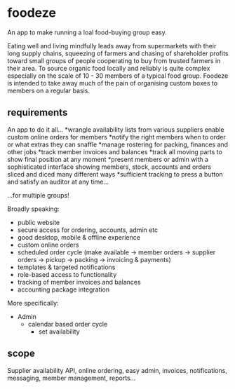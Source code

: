 # foodeze
An app to make running a loal food-buying group easy.

Eating well and living mindfully leads away from supermarkets with their long supply chains, squeezing of farmers and chasing of shareholder profits toward small groups of people cooperating to buy from trusted farmers in their area. To source organic food locally and reliably is quite complex especially on the scale of 10 - 30 members of a typical food group. Foodeze is intended to take away much of the pain of organising custom boxes to members on a regular basis.

## requirements
An app to do it all... 
*wrangle availability lists from various suppliers enable custom online orders for members
*notify the right members when to order or what extras they can snaffle
*manage rostering for packing, finances and other jobs
*track member invoices and balances
*track all moving parts to show final position at any moment
*present members or admin with a sophisticated interface showing members, stock, accounts and orders sliced and diced many different ways
*sufficient tracking to press a button and satisfy an auditor at any time...

...for multiple groups!

Broadly speaking:
- public website
- secure access for ordering, accounts, admin etc
- good desktop, mobile & offline experience
- custom online orders
- scheduled order cycle (make available -> member orders -> supplier orders -> pickup -> packing -> invoicing & payments)
- templates & targeted notifications
- role-based access to functionality
- tracking of member invoices and balances
- accounting package integration

More specifically:
- Admin
  - calendar based order cycle
    - set availability
    

## scope


Supplier availability API, online ordering, easy admin, invoices, notifications, messaging, member management, reports...

